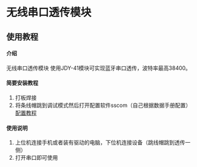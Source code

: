 # 无线串口透传模块

## 使用教程

#### 介绍
无线串口透传模块
使用JDY-41模块可实现蓝牙串口透传，波特率最高38400。

#### 简要安装教程

1.  打板焊接
2.  将条线帽跳到调试模式然后打开配置软件sscom（自己根据数据手册配置）
[配置教程](https://zhuanlan.zhihu.com/p/543148665?)

#### 使用说明

1.  上位机连接手机或者装有驱动的电脑，下位机连接设备（跳线帽跳到透传一侧）
2.  打开串口即可使用




